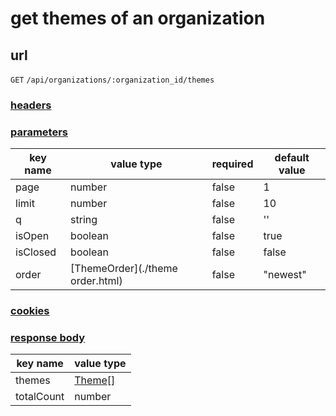 # get themes of an organization

## url

`GET` `/api/organizations/:organization_id/themes`

### [headers](../request/headers.html)

### [parameters](../request/parameters.html)

key name | value type | required | default value
--- | --- | --- | ---
page | number | false | 1
limit | number | false | 10
q | string | false | ''
isOpen | boolean | false | true
isClosed | boolean | false | false
order | [ThemeOrder](./theme order.html) | false | "newest"

### [cookies](../request/cookies.html)

### [response body](../response.html)

key name | value type
--- | ---
themes | [Theme](../theme.html)[]
totalCount | number
